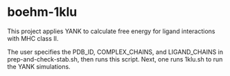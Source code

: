 # boehm-1klu
This project applies YANK to calculate free energy for ligand interactions with MHC class II.

The user specifies the PDB_ID, COMPLEX_CHAINS, and LIGAND_CHAINS in prep-and-check-stab.sh, then runs this script. Next, one runs 1klu.sh to run the YANK simulations.
